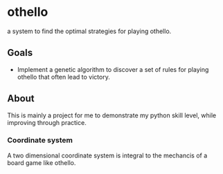 # othello
a system to find the optimal strategies for playing othello.


## Goals

- Implement a genetic algorithm to discover a set of rules for playing othello that often lead to victory.

## About

This is mainly a project for me to demonstrate my python skill level, while improving through practice.

### Coordinate system

A two dimensional coordinate system is integral to the mechancis of a board game like othello. 


